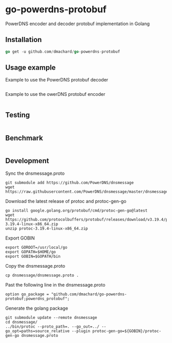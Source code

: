 # go-powerdns-protobuf

PowerDNS encoder and decoder protobuf implementation in Golang 

## Installation

```go
go get -u github.com/dmachard/go-powerdns-protobuf
```

## Usage example

Example to use the PowerDNS protobuf decoder

```go
```

Example to use the owerDNS protobuf encoder

```go
```

## Testing

```bash
```

## Benchmark

```bash
```

## Development

Sync the dnsmessage.proto

    git submodule add https://github.com/PowerDNS/dnsmessage
    wget https://raw.githubusercontent.com/PowerDNS/dnsmessage/master/dnsmessage.proto

Download the latest release of protoc and protoc-gen-go

    go install google.golang.org/protobuf/cmd/protoc-gen-go@latest
    wget https://github.com/protocolbuffers/protobuf/releases/download/v3.19.4/protoc-3.19.4-linux-x86_64.zip
    unzip protoc-3.19.4-linux-x86_64.zip

Export GOBIN

    export GOROOT=/usr/local/go
    export GOPATH=$HOME/go
    export GOBIN=$GOPATH/bin

Copy the dnsmessage.proto

    cp dnsmessage/dnsmessage.proto .

Past the following line in the dnsmessage.proto

    option go_package = "github.com/dmachard/go-powerdns-protobuf;powerdns_protobuf";

Generate the golang package

    git submodule update --remote dnsmessage
    cd dnsmessage/
    ../bin/protoc --proto_path=. --go_out=../ --go_opt=paths=source_relative --plugin protoc-gen-go=${GOBIN}/protoc-gen-go dnsmessage.proto 
